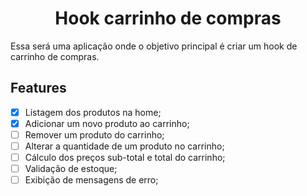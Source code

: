 <h1 align="center">Hook carrinho de compras</h1>
Essa será uma aplicação onde o objetivo principal é criar um hook de carrinho de compras.

<h2>Features</h2>

- [x] Listagem dos produtos na home;
- [x] Adicionar um novo produto ao carrinho;
- [ ] Remover um produto do carrinho;
- [ ] Alterar a quantidade de um produto no carrinho;
- [ ] Cálculo dos preços sub-total e total do carrinho;
- [ ] Validação de estoque;
- [ ] Exibição de mensagens de erro;